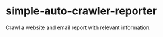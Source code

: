 simple-auto-crawler-reporter
============================

Crawl a website and email report with relevant information.
